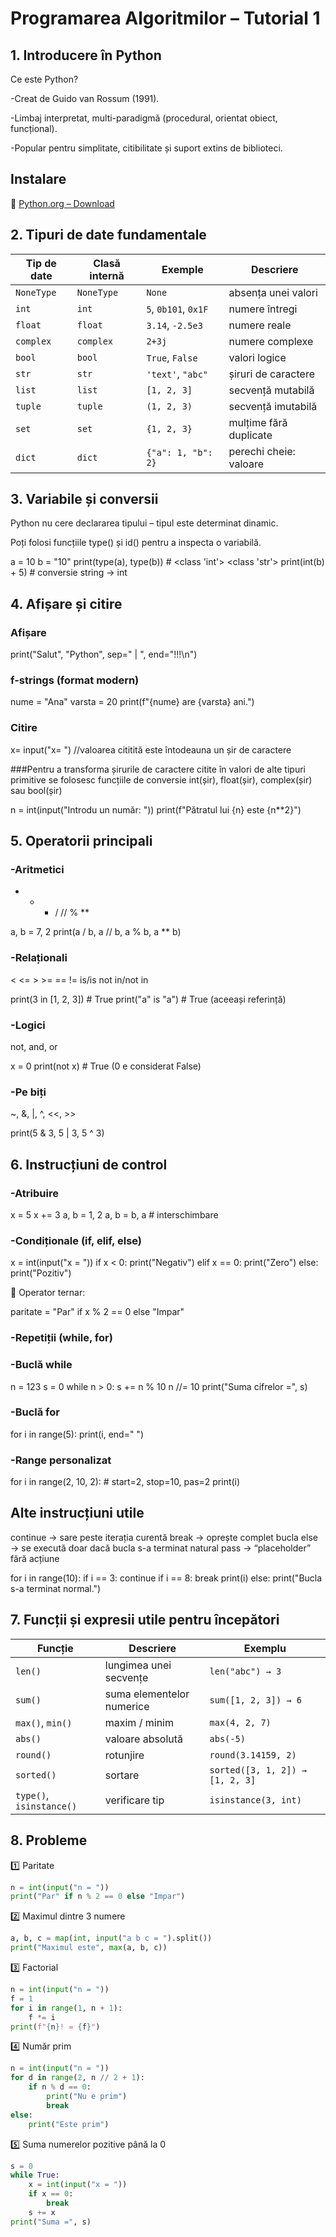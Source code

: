 # Programarea Algoritmilor – Tutorial 1


## 1. Introducere în Python
 Ce este Python?

-Creat de Guido van Rossum (1991).

-Limbaj interpretat, multi-paradigmă (procedural, orientat obiect, funcțional).

-Popular pentru simplitate, citibilitate și suport extins de biblioteci.


## Instalare

🔗 [Python.org – Download](https://www.python.org/downloads/)


## 2. Tipuri de date fundamentale
| Tip de date | Clasă internă | Exemple | Descriere |
|--------------|----------------|-----------|------------|
| `NoneType` | `NoneType` | `None` | absența unei valori |
| `int` | `int` | `5`, `0b101`, `0x1F` | numere întregi |
| `float` | `float` | `3.14`, `-2.5e3` | numere reale |
| `complex` | `complex` | `2+3j` | numere complexe |
| `bool` | `bool` | `True`, `False` | valori logice |
| `str` | `str` | `'text'`, `"abc"` | șiruri de caractere |
| `list` | `list` | `[1, 2, 3]` | secvență mutabilă |
| `tuple` | `tuple` | `(1, 2, 3)` | secvență imutabilă |
| `set` | `set` | `{1, 2, 3}` | mulțime fără duplicate |
| `dict` | `dict` | `{"a": 1, "b": 2}` | perechi cheie: valoare |

## 3. Variabile și conversii

Python nu cere declararea tipului – tipul este determinat dinamic.

Poți folosi funcțiile type() și id() pentru a inspecta o variabilă.

a = 10
b = "10"
print(type(a), type(b))  # <class 'int'> <class 'str'>
print(int(b) + 5)        # conversie string -> int



## 4. Afișare și citire
### Afișare
print("Salut", "Python", sep=" | ", end="!!!\n")

### f-strings (format modern)
nume = "Ana"
varsta = 20
print(f"{nume} are {varsta} ani.")

### Citire
x= input("x= ")  //valoarea cititită este întodeauna un șir de caractere

###Pentru a transforma șirurile de caractere citite în valori de alte tipuri primitive se 
folosesc funcțiile de conversie int(șir), float(șir), complex(șir) sau bool(șir)

n = int(input("Introdu un număr: "))
print(f"Pătratul lui {n} este {n**2}")

## 5. Operatorii principali
### -Aritmetici

+ - * / // % **

a, b = 7, 2
print(a / b, a // b, a % b, a ** b)

### -Relaționali

< <= > >= == != is/is not   in/not in

print(3 in [1, 2, 3])     # True
print("a" is "a")         # True (aceeași referință)

### -Logici

not, and, or

x = 0
print(not x)  # True (0 e considerat False)

### -Pe biți

~, &, |, ^, <<, >>

print(5 & 3, 5 | 3, 5 ^ 3)

## 6. Instrucțiuni de control
### -Atribuire
x = 5
x += 3
a, b = 1, 2
a, b = b, a  # interschimbare

### -Condiționale (if, elif, else)
x = int(input("x = "))
if x < 0:
    print("Negativ")
elif x == 0:
    print("Zero")
else:
    print("Pozitiv")


🔸 Operator ternar:

paritate = "Par" if x % 2 == 0 else "Impar"

### -Repetiții (while, for)

### -Buclă while

n = 123
s = 0
while n > 0:
    s += n % 10
    n //= 10
print("Suma cifrelor =", s)


### -Buclă for

for i in range(5):
    print(i, end=" ")


### -Range personalizat

for i in range(2, 10, 2):  # start=2, stop=10, pas=2
    print(i)

## Alte instrucțiuni utile

continue → sare peste iterația curentă
break → oprește complet bucla
else → se execută doar dacă bucla s-a terminat natural
pass → “placeholder” fără acțiune

for i in range(10):
    if i == 3:
        continue
    if i == 8:
        break
    print(i)
else:
    print("Bucla s-a terminat normal.")

## 7. Funcții și expresii utile pentru începători
| Funcție | Descriere | Exemplu |
|----------|------------|----------|
| `len()` | lungimea unei secvențe | `len("abc") → 3` |
| `sum()` | suma elementelor numerice | `sum([1, 2, 3]) → 6` |
| `max()`, `min()` | maxim / minim | `max(4, 2, 7)` |
| `abs()` | valoare absolută | `abs(-5)` |
| `round()` | rotunjire | `round(3.14159, 2)` |
| `sorted()` | sortare | `sorted([3, 1, 2]) → [1, 2, 3]` |
| `type()`, `isinstance()` | verificare tip | `isinstance(3, int)` |


## 8. Probleme 

1️⃣ Paritate
```python
n = int(input("n = "))
print("Par" if n % 2 == 0 else "Impar")
```


2️⃣ Maximul dintre 3 numere
```python
a, b, c = map(int, input("a b c = ").split())
print("Maximul este", max(a, b, c))
```


3️⃣ Factorial
```python
n = int(input("n = "))
f = 1
for i in range(1, n + 1):
    f *= i
print(f"{n}! = {f}")
```


4️⃣ Număr prim
```python
n = int(input("n = "))
for d in range(2, n // 2 + 1):
    if n % d == 0:
        print("Nu e prim")
        break
else:
    print("Este prim")
```


5️⃣ Suma numerelor pozitive până la 0
```python
s = 0
while True:
    x = int(input("x = "))
    if x == 0:
        break
    s += x
print("Suma =", s)
```
